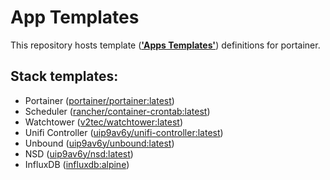 # App Templates

This repository hosts template ([**'Apps Templates'**][]) definitions for portainer.

[**'Apps Templates'**]: http://portainer.readthedocs.io/en/latest/templates.html

## Stack templates:

* Portainer ([portainer/portainer:latest](https://store.docker.com/community/images/portainer/portainer))
* Scheduler ([rancher/container-crontab:latest](https://store.docker.com/community/images/rancher/container-crontab))
* Watchtower ([v2tec/watchtower:latest](https://store.docker.com/community/images/v2tec/watchtower))
* Unifi Controller ([uip9av6y/unifi-controller:latest](https://store.docker.com/community/images/uip9av6y/unifi-controller))
* Unbound ([uip9av6y/unbound:latest](https://store.docker.com/community/images/uip9av6y/unbound))
* NSD ([uip9av6y/nsd:latest](https://store.docker.com/community/images/uip9av6y/nsd))
* InfluxDB ([influxdb:alpine](https://store.docker.com/images/influxdb))
